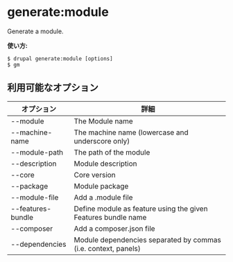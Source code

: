 # generate:module
Generate a module.

**使い方:**
```
$ drupal generate:module [options]
$ gm  
```

## 利用可能なオプション
オプション | 詳細
-------|-------------
--module | The Module name
--machine-name | The machine name (lowercase and underscore only)
--module-path | The path of the module
--description | Module description
--core | Core version
--package | Module package
--module-file | Add a .module file
--features-bundle | Define module as feature using the given Features bundle name
--composer | Add a composer.json file
--dependencies | Module dependencies separated by commas (i.e. context, panels)
